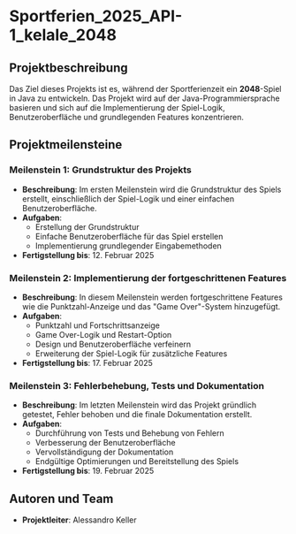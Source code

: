 # Sportferien_2025_API-1_kelale_2048

## Projektbeschreibung
Das Ziel dieses Projekts ist es, während der Sportferienzeit ein **2048**-Spiel in Java zu entwickeln. Das Projekt wird auf der Java-Programmiersprache basieren und sich auf die Implementierung der Spiel-Logik, Benutzeroberfläche und grundlegenden Features konzentrieren.

## Projektmeilensteine

### Meilenstein 1: Grundstruktur des Projekts
- **Beschreibung**: Im ersten Meilenstein wird die Grundstruktur des Spiels erstellt, einschließlich der Spiel-Logik und einer einfachen Benutzeroberfläche.
- **Aufgaben**:
  - Erstellung der Grundstruktur 
  - Einfache Benutzeroberfläche für das Spiel erstellen
  - Implementierung grundlegender Eingabemethoden
- **Fertigstellung bis**: 12. Februar 2025

### Meilenstein 2: Implementierung der fortgeschrittenen Features
- **Beschreibung**: In diesem Meilenstein werden fortgeschrittene Features wie die Punktzahl-Anzeige und das "Game Over"-System hinzugefügt.
- **Aufgaben**:
  - Punktzahl und Fortschrittsanzeige
  - Game Over-Logik und Restart-Option
  - Design und Benutzeroberfläche verfeinern
  - Erweiterung der Spiel-Logik für zusätzliche Features
- **Fertigstellung bis**: 17. Februar 2025

### Meilenstein 3: Fehlerbehebung, Tests und Dokumentation
- **Beschreibung**: Im letzten Meilenstein wird das Projekt gründlich getestet, Fehler behoben und die finale Dokumentation erstellt.
- **Aufgaben**:
  - Durchführung von Tests und Behebung von Fehlern
  - Verbesserung der Benutzeroberfläche
  - Vervollständigung der Dokumentation
  - Endgültige Optimierungen und Bereitstellung des Spiels
- **Fertigstellung bis**: 19. Februar 2025


## Autoren und Team
- **Projektleiter**: Alessandro Keller


